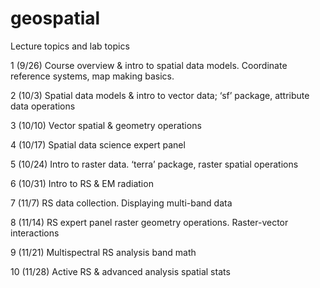 # geospatial


Lecture topics and lab topics

1 (9/26)	Course overview & intro to spatial data models. Coordinate reference systems, map making basics.

2 (10/3)	Spatial data models & intro to vector data;	‘sf’ package, attribute data operations

3 (10/10)	Vector spatial & geometry operations

4 (10/17)	Spatial data science expert panel

5 (10/24)	Intro to raster data.	‘terra’ package, raster spatial operations

6 (10/31)	Intro to RS & EM radiation

7 (11/7)	RS data collection. Displaying multi-band data

8 (11/14)	RS expert panel	raster geometry operations. Raster-vector interactions

9 (11/21)	Multispectral RS analysis	band math

10 (11/28) Active RS & advanced analysis	spatial stats
